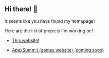 ## Hi there! 👋
  
It seems like you have found my homepage!

Here are the list of projects i'm working on!

* [This website!](https://apex-yt.github.io)

* [ApexSummit (games website) (coming soon)]()

